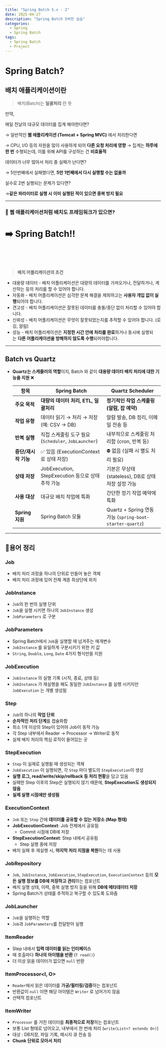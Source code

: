 ```yaml
---
title: "Spring Batch 5.x - 2"
date: 2025-04-27
description: "Spring Batch 5버전 실습"
categories:
  - Spring
  - Spring Batch
tags:
  - Spring Batch
  - Project
---
```


# **Spring Batch?**

## 배치 애플리케이션이란

> 배치(Batch)는 **일괄처리** 란 뜻
>

만약,

매일 전날의 대규모 데이터를 집계 해야한다면?

→ 일반적인 **웹 애플리케이션 (Tomcat + Spring MVC)** 에서 처리한다면

→ CPU, I/O 등의 자원을 많이 사용하게 되어 **다른 요청 처리에 영향**
→ 집계는 **하루에 한 번** 수행되는데, 이를 위해 API를 구성하는 건 **비효율적**

데이터가 너무 많아서 처리 중 실패가 난다면?

→ 5만번째에서 실패했다면, **5만 1번째에서 다시 실행할 수는 없을까**

실수로 2번 실행되는 문제가 있다면?

→**같은 파라미터로 실행 시 이미 실행된 적이 있으면 중복 방지 필요**

---
### 🔧 웹 애플리케이션처럼 배치도 프레임워크가 있으면?  
  
# **➡️ Spring Batch!!**  <br><br><br>
  
> **배치 어플리케이션의 조건**  

- 대용량 데이터 - 배치 어플리케이션은 대량의 데이터를 가져오거나, 전달하거나, 계산하는 등의 처리를 할 수 있어야 합니다.
- 자동화 - 배치 어플리케이션은 심각한 문제 해결을 제외하고는 **사용자 개입 없이 실행**되어야 합니다.
- 견고성 - 배치 어플리케이션은 잘못된 데이터를 충돌/중단 없이 처리할 수 있어야 합니다.
- 신뢰성 - 배치 어플리케이션은 무엇이 잘못되었는지를 추적할 수 있어야 합니다. (로깅, 알림)
- 성능 - 배치 어플리케이션은 **지정한 시간 안에 처리를 완료**하거나 동시에 실행되는 **다른 어플리케이션을 방해하지 않도록 수행**되어야합니다.

---

## Batch vs Quartz

- **Quartz는 스케줄러의 역할**이지, Batch 와 같이 **대용량 데이터 배치 처리에 대한 기능을 지원** ❌


    | 항목 | **Spring Batch** | **Quartz Scheduler** |
    | --- | --- | --- |
    | **주요 목적** | **대량의 데이터 처리, ETL, 일괄처리** | **정기적인 작업 스케줄링 (알람, 잡 예약)** |
    | **작업 유형** | 데이터 읽기 → 처리 → 저장 (예: CSV → DB) | 알람 발송, DB 정리, 이메일 전송 등 |
    | **반복 실행** | 직접 스케줄링 도구 필요 (`Scheduler`, `JobLauncher`) | 내부적으로 스케줄링 처리함 (cron, 반복 등) |
    | **중단/재시작 기능** | ✅ 있음 (ExecutionContext로 상태 저장) | ⛔ 없음 (실패 시 별도 처리 필요) |
    | **상태 저장** | JobExecution, StepExecution 등으로 상태 추적 가능 | 기본은 무상태(stateless), DB로 상태 저장 설정 가능 |
    | **사용 대상** | 대규모 배치 작업에 특화 | 간단한 정기 작업 예약에 특화 |
    | **Spring 지원** | Spring Batch 모듈 | Quartz + Spring 연동 가능 (`spring-boot-starter-quartz`) |

---

## 📌용어 정리

### Job

- 배치 처리 과정을 하나의 단위로 만들어 놓은 객체
- 배치 처리 과정에 있어 전체 계층 최상단에 위치

### JobInstance

- `Job`의 한 번의 실행 단위
- `Job`을 실행 시키면 하나의 `JobInstance` 생성
- `JobParameters` 로 구분

### JobParameters

- Spring Batch에서 `Job`을 실행할 때 넘겨주는 매개변수
- `JobInstance` 를 유일하게 구분시키기 위한 키 값
- `String`, `Double`, `Long`, `Date` 4가지 형식만을 지원

### JobExecution

- `JobInstance` 의 실행 기록 (시작, 종료, 상태 등)
- `JobInstance` 가 재실행을 해도 동일한 `JobInstance` 를 실행 시키지만 `JobExecution` 는 개별 생성됨

### Step

- `Job`의 하나의 **작업 단위**
- **순차적인 처리 단계**를 캡슐화함
- 최소 1개 이상의 Step이 있어야 Job이 동작 가능
- 각 Step 내부에서 Reader → Processor → Writer로 동작
- 실제 배치 처리의 핵심 로직이 들어있는 곳

### StepExecution

- `Step` 이 실제로 실행될 때 생성되는 객체
- `JobExecution` 이 실행되면, 각 `Step` 마다 별도의 `StepExecution`이 생성
- **실행 로그, read/write/skip/rollback 등 처리 현황**을 담고 있음
- 실패한 Step 이후의 Step은 실행되지 않기 때문에, **StepExecution도 생성되지 않음**
- **실제 실행 시점에만 생성됨**

### ExecutionContext

- `Job` 또는 `Step` 간에 **데이터를 공유할 수 있는 저장소 (Map 형태)**
- **JobExecutionContext**: Job 전체에서 공유됨
  - Commit 시점에 DB에 저장
- **StepExecutionContext**: Step 내에서 공유됨
  - Step 실행 중에 저장
- 배치 실패 후 재실행 시, **마지막 처리 지점을 복원**하는 데 사용

### JobRepository

- `Job`, `JobInstance`, `JobExecution`, `StepExecution`, `ExecutionContext` 등의 **모든 실행 정보를 DB에 저장하고 관리**하는 컴포넌트
- 배치 실행 상태, 이력, 중복 실행 방지 등을 위해 **DB에 메타데이터 저장**
- Spring Batch가 상태를 추적하고 복구할 수 있도록 도와줌

### JobLauncher

- `Job`을 실행하는 역할
- `Job`과 `JobParameters`를 전달받아 실행

### ItemReader<T>

- Step 내에서 **입력 데이터를 읽는 인터페이스**
- 매 호출마다 **하나의 아이템을 반환** (`T read()`)
- 더 이상 읽을 데이터가 없으면 `null` 반환

### ItemProcessor<I, O>

- `Reader`에서 읽은 데이터를 **가공/필터링/검증**하는 컴포넌트
- 반환값이 `null` 이면 해당 아이템은 `Writer` 로 넘어가지 않음
- 선택적 컴포넌트

### ItemWriter<O>

- `Processor` 를 거친 데이터를 **최종적으로 저장**하는 컴포넌트
- 보통 List 형태로 넘어오고, 내부에서 한 번에 처리 (`write(List<? extends O>)`)
- 대상 : DB저장, 파일 기록, 메시지 큐 전송 등
- **Chunk 단위로 모아서 처리**
